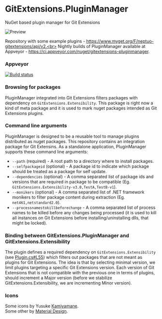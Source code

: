 # GitExtensions.PluginManager
NuGet based plugin manager for Git Extensions

![Preview](/assets/screenshot-search.png)

Repository with some example plugins - https://www.myget.org/F/neptuo-gitextensions/api/v2.<br>
Nightly builds of PluginManager available at Appveyor - https://ci.appveyor.com/nuget/gitextensions-pluginmanager.

### Appveyor

[![Build status](https://ci.appveyor.com/api/projects/status/cg2y7qojbugw7usg?svg=true)](https://ci.appveyor.com/project/gitextensions/gitextensions-pluginmanager)

### Browsing for packages
PluginManager integrated into Git Extensions filters packages with dependency on `GitExtensions.Extensibility`. This package is right now a kind of meta package and it is used to mark nuget packages intended as Git Extensions plugins.

### Command line arguments
PluginManager is designed to be a reusable tool to manage plugins distributed as nuget packages. This repository contains an integration package for Git Extensins.
As a standalone application, PluginManager supports these command line arguments:

- `--path` (required) - A root path to a directory where to install packages.
- `--selfpackageid` (optional) - A package id to indicate which package should be treated as a package for self update. 
- `--dependencies` (optional) - A comma separated list of package ids and versions that are required in package to be compatible (Eg. `GitExtensions.Extensibility-v3.0,TestA,TestB-v1`).
- `--monikers` (optional) - A comma separated list of .NET framework monikers to filter package content during extraction (Eg. `net461,netstandard2.0`).
- `--processnamestokillbeforechange` - A comma separated list of process names to be killed before any changes being processed (it is used to kill all instances on Git Extensions before installing/uninstalling dlls, that might be locked).

### Binding between GitExtensions.PluginManager and GitExtensions.Extensibility

The plugin defines a required dependency on `GitExtensions.Extensibility` (see [Plugin.cs#L55](https://github.com/gitextensions/gitextensions.pluginmanager/blob/master/src/GitExtensions.PluginManager/Plugin.cs#L55)) which filters out packages that are not meant as plugins for Git Extensions. The idea is that by selecting minimal version, we limit plugins targeting a specific Git Extensions version. Each version of Git Extensions that is not compatible with the previous one in terms of plugins, should increment a Major version (before we stabilize GitExtensions.Extensibility, we are incrementing Minor version).

### Icons

Some icons by Yusuke [Kamiyamane](http://p.yusukekamiyamane.com).<br>
Some other by [Material Design](https://material.io/tools/icons).
